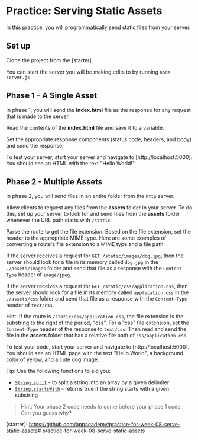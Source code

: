 # Practice: Serving Static Assets

In this practice, you will programmatically send static files from your server.

## Set up

Clone the project from the [starter].

You can start the server you will be making edits to by running `node server.js`

## Phase 1 - A Single Asset

In phase 1, you will send the **index.html** file as the response for any
request that is made to the server.

Read the contents of the **index.html** file and save it to a variable.

Set the appropriate response components (status code, headers, and body) and
send the response.

To test your server, start your server and navigate to [http://localhost:5000].
You should see an HTML with the text "Hello World!".

## Phase 2 - Multiple Assets

In phase 2, you will send files in an entire folder from the `http` server.

Allow clients to request any files from the **assets** folder in your server. To
do this, set up your server to look for and send files from the **assets**
folder whenever the URL path starts with `/static`.

Parse the route to get the file extension. Based on the file extension, set the
header to the appropriate MIME type. Here are some examples of converting a
route's file extension to a MIME type and a file path:

If the server receives a request for `GET /static/images/dog.jpg`,
then the server should look for a file in its memory called `dog.jpg` in the
`./assets/images` folder and send that file as a response with the
`Content-Type` header of `image/jpeg`.

If the server receives a request for `GET /static/css/application.css`,
then the server should look for a file in its memory called `application.css` in
the `./assets/css` folder and send that file as a response with the
`Content-Type` header of `text/css`.

Hint: If the route is `/static/css/application.css`, the file extension is the
substring to the right of the period, "css". For a "css" file extension, set
the `Content-Type` header of the response to `text/css`. Then read and send the
file in the __assets__ folder that has a relative file path of
`css/application.css`.

To test your code, start your server and navigate to [http://localhost:5000].
You should see an HTML page with the text "Hello World", a background color of
yellow, and a cute dog image.

Tip: Use the following functions to aid you:

- [`String.split`] - to split a string into an array by a given delimiter
- [`String.startsWith`] - returns true if the string starts with a given
  substring

> Hint: Your phase 2 code needs to come before your phase 1 code. Can you guess
> why?

[`String.split`]: https://developer.mozilla.org/en-US/docs/Web/JavaScript/Reference/Global_Objects/String/split
[`String.startsWith`]: https://developer.mozilla.org/en-US/docs/Web/JavaScript/Reference/Global_Objects/String/startsWith
[starter]: https://github.com/appacademy/practice-for-week-08-serve-static-assets# practice-for-week-08-serve-static-assets
